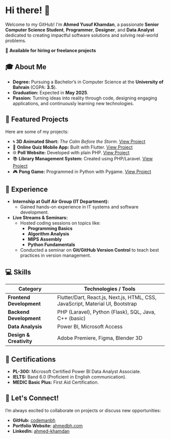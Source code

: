 # Hi there! 👋  

Welcome to my GitHub! I'm **Ahmed Yusuf Khamdan**, a passionate **Senior Computer Science Student**, **Programmer**, **Designer**, and **Data Analyst** dedicated to creating impactful software solutions and solving real-world problems.  

💼 **Available for hiring or freelance projects** 


## 🎓 About Me  
- **Degree:** Pursuing a Bachelor’s in Computer Science at the **University of Bahrain** (CGPA: **3.5**).  
- **Graduation:** Expected in **May 2025**.  
- **Passion:** Turning ideas into reality through code, designing engaging applications, and continuously learning new technologies.  


## 🌟 Featured Projects  
Here are some of my projects:  
- 🌀 **3D Animated Short:** *The Calm Before the Storm*. [View Project](https://youtu.be/z2LQ5iA58OI)  
- 📱 **Online Quiz Mobile App:** Built with Flutter. [View Project](https://github.com/codemanbh/quizify)  
- 🌐 **Poll Website:** Developed with plain PHP. [View Project](https://github.com/codemanbh/pollWebsite)  
- 📚 **Library Management System:** Created using PHP/Laravel. [View Project](https://github.com/codemanbh/libraryManagementSystem)  
- 🎮 **Pong Game:** Programmed in Python with Pygame. [View Project](https://github.com/codemanbh/pong)  


## 💼 Experience  
- **Internship at Gulf Air Group (IT Department):**  
  - Gained hands-on experience in IT systems and software development.  
- **Live Streams & Seminars:**  
  - Hosted coding sessions on topics like:  
    - **Programming Basics**  
    - **Algorithm Analysis**  
    - **MIPS Assembly**  
    - **Python Fundamentals**  
  - Conducted a seminar on **Git/GitHub Version Control** to teach best practices in version management.  


## 💻 Skills  

| **Category**          | **Technologies / Tools**                                                             |
|------------------------|-------------------------------------------------------------------------------------|
| **Frontend Development** | Flutter/Dart, React.js, Next.js, HTML, CSS, JavaScript, Material UI, Bootstrap      |
| **Backend Development**  | PHP (Laravel), Python (Flask), SQL, Java, C++ (basic)                               |
| **Data Analysis**        | Power BI, Microsoft Access                                                         |
| **Design & Creativity**  | Adobe Premiere, Figma, Blender 3D                                                  |


## 📜 Certifications  
- **PL-300:** Microsoft Certified Power BI Data Analyst Associate.  
- **IELTS:** Band 6.0 (Proficient in English communication).  
- **MEDIC Basic Plus:** First Aid Certification.  

## 🤝 Let's Connect!  
I’m always excited to collaborate on projects or discuss new opportunities:  
- **GitHub:** [codemanbh](https://github.com/codemanbh/codemanbh)
- **Portfolio Website:** [ahmedbh.com](ahmedbh.com)  
- **LinkedIn:** [ahmed-khamdan](https://www.linkedin.com/in/ahmed-khamdan/)
